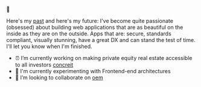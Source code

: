  👋

Here's my [past](https://www.linkedin.com/in/kevinlint/) and here's my future: I've become quite passionate (obsessed) about building web
applications that are as beautiful on the inside as they are on the outside. Apps that are: secure, standards compliant, visually stunning, have a great DX and can stand the test of time. I'll let you know when I'm finished.

- ⏰ I’m currently working on making private equity real estate accessible to all investors [concreit](http://concreit.com)
- 🎈 I'm currently experimenting with Frontend-end architectures
- 👷 I’m looking to collaborate on [oem](http://github.com/kvnlnt/oem)
